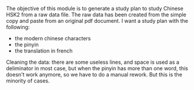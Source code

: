 The objective of this module is to generate a study plan to study Chinese HSK2 from a raw data file.
The raw data has been created from the simple copy and paste from an original pdf document.
I want a study plan with the following:
- the modern chinese characters
- the pinyin
- the translation in french

Cleaning the data: there are some useless lines, and space is used as a deliminator in most case, but when the pinyin has more than one word, this doesn't work anymore, so we have to do a manual rework. But this is the minority of cases.